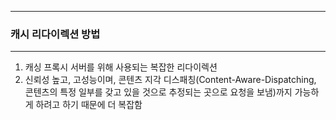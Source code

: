 -----
### 캐시 리다이렉션 방법
-----
1. 캐싱 프록시 서버를 위해 사용되는 복잡한 리다이렉션
2. 신뢰성 높고, 고성능이며, 콘텐츠 지각 디스패칭(Content-Aware-Dispatching, 콘텐츠의 특정 일부를 갖고 있을 것으로 추정되는 곳으로 요청을 보냄)까지 가능하게 하려고 하기 때문에 더 복잡함
